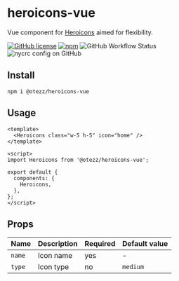 # heroicons-vue

Vue component for [Heroicons](https://heroicons.com/) aimed for flexibility.

[![GitHub license](https://img.shields.io/github/license/otezz/heroicons-vue)](https://github.com/otezz/heroicons-vue/blob/master/LICENSE)
[![npm](https://img.shields.io/npm/v/@otezz/heroicons-vue)](https://www.npmjs.com/package/@otezz/heroicons-vue)
![GitHub Workflow Status](https://img.shields.io/github/workflow/status/otezz/heroicons-vue/test)
![nycrc config on GitHub](https://img.shields.io/nycrc/otezz/heroicons-vue)

## Install

```
npm i @otezz/heroicons-vue
```

## Usage

```vue
<template>
  <Heroicons class="w-5 h-5" icon="home" />
</template>

<script>
import Heroicons from '@otezz/heroicons-vue';

export default {
  components: {
    Heroicons,
  },
};
</script>
```

## Props

| Name   | Description | Required | Default value |
| ------ | ----------- | -------- | ------------- |
| `name` | Icon name   | yes      | -             |
| `type` | Icon type   | no       | `medium`      |
